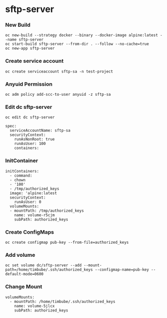 # sftp-server

### New Build
```
oc new-build --strategy docker --binary --docker-image alpine:latest --name sftp-server
oc start-build sftp-server --from-dir . --follow --no-cache=true
oc new-app sftp-server
```

### Create service account
```
oc create serviceaccount sftp-sa -n test-project
```

### Anyuid Permission
```
oc adm policy add-scc-to-user anyuid -z sftp-sa
```

### Edit dc sftp-server
```
oc edit dc sftp-server

spec:
  serviceAccountName: sftp-sa
  securityContext:
    runAsNonRoot: true
    runAsUser: 100
    containers:
```

### InitContainer
```
initContainers:
  - command:
  - chown
  - '100'
  - /tmp/authorized_keys
  image: 'alpine:latest
  securityContext:
    runAsUser: 0
  volumeMounts:
  - mountPath: /tmp/authorized_keys
    name: volume-r5cjm
    subPath: authorized_keys
```

### Create ConfigMaps
```
oc create configmap pub-key --from-file=authorized_keys
```

### Add volume
```
oc set volume dc/sftp-server --add --mount-path=/home/timbube/.ssh/authorized_keys --configmap-name=pub-key --default-mode=0600
```

### Change Mount
```
volumeMounts:
  - mountPath: /home/timbube/.ssh/authorized_keys
    name: volume-5jlcx
    subPath: authorized_keys
```
